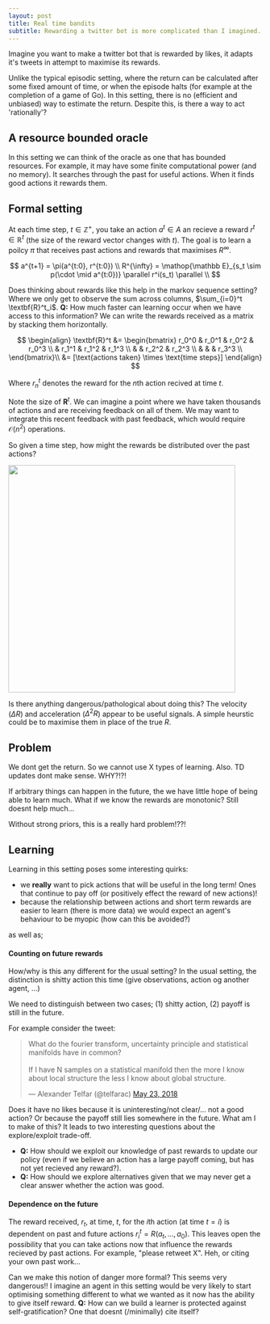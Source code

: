 ```yaml
---
layout: post
title: Real time bandits
subtitle: Rewarding a twitter bot is more complicated than I imagined.
---
```


Imagine you want to make a twitter bot that is rewarded by likes, it adapts it's tweets in attempt to maximise its rewards.

Unlike the typical episodic setting, where the return can be calculated after some fixed amount of time, or when the episode halts (for example at the completion of a game of Go). In this setting, there is no (efficient and unbiased) way to estimate the return. Despite this, is there a way to act 'rationally'?

## A resource bounded oracle

In this setting we can think of the oracle as one that has bounded resources.
For example, it may have some finite computational power (and no memory). It searches through the past for useful actions. When it finds good actions it rewards them.


<!-- > is testing/evaluating your action and gives you feedback based on its current (possibly imperfect) knowledge. -->

<!-- - a bias towards recent actions (twitter and academia both seem to share this) -->
<!-- - is given monotonic rewards (in the case of likes and citiations, we could probably assume that, although it isnt quite true). -->

## Formal setting

At each time step, $t \in \mathbb Z^+$, you take an action $a^t \in A$ an recieve a reward $r^t \in \mathbb R^t$ (the size of the reward vector changes with $t$). The goal is to learn a poilcy $\pi$ that receives past actions and rewards that maximises $R^{\infty}$.

$$
a^{t+1} = \pi(a^{t:0}, r^{t:0}) \\
R^{\infty} = \mathop{\mathbb E}_{s_t \sim p(\cdot \mid a^{t:0})} \parallel r^i(s_t) \parallel \\
$$

<side>Does thinking about rewards like this help in the markov sequence setting? Where we only get to observe the sum across columns, $\sum_{i=0}^t \textbf{R}^t_i$. $\textbf{Q:}$ How much faster can learning occur when we have access to this information?</side>
We can write the rewards received as a matrix by stacking them horizontally.

$$
\begin{align}
\textbf{R}^t &= \begin{bmatrix}
r_0^0 & r_0^1 & r_0^2 & r_0^3 \\
 & r_1^1 & r_1^2 & r_1^3 \\
 &  & r_2^2 & r_2^3 \\
 &  &  & r_3^3 \\
\end{bmatrix}\\
&= [\text{actions taken} \times \text{time steps}]
\end{align}
$$


Where $r^t_n$ denotes the reward for the $n$th action recived at time $t$.

Note the size of $\textbf{R}^t$. We can imagine a point where we have taken thousands of actions and are receiving feedback on all of them. We may want to integrate this recent feedback with past feedback, which would require $\mathcal O(n^2)$ operations.

So given a time step, how might the rewards be distributed over the past actions?

<img src="../assets/real-time-RL/real-time-R.png" height="450x" align="middle">

<side>Is there anything dangerous/pathological about doing this?</side>
The velocity ($\Delta R$) and acceleration ($\Delta^2 R$) appear to be useful signals. A simple heurstic could be to maximise them in place of the true $R$.

## Problem

We dont get the return. So we cannot use X types of learning.
Also. TD updates dont make sense. WHY?!?!

If arbitrary things can happen in the future, the we have little hope of being able to learn much.
What if we know the rewards are monotonic? Still doesnt help much...

Without strong priors, this is a really hard problem!??!

## Learning

Learning in this setting poses some interesting quirks:

- we __really__ want to pick actions that will be useful in the long term! Ones that continue to pay off (or positively effect the reward of new actions)!
- because the relationship between actions and short term rewards are easier to learn (there is more data) we would expect an agent's behaviour to be myopic (how can this be avoided?)

as well as;

#### Counting on future rewards

<side>How/why is this any different for the usual setting? In the usual setting, the distinction is shitty action this time (give observations, action og another agent, ...)</side>

We need to distinguish between two cases; (1) shitty action, (2) payoff is still in the future.

For example consider the tweet:

<blockquote class="twitter-tweet" data-lang="en"><p lang="en" dir="ltr">What do the fourier transform, uncertainty principle and statistical manifolds have in common?<br><br>If I have N samples on a statistical manifold then the more I know about local structure the less I know about global structure.</p>&mdash; Alexander Telfar (@telfarac) <a href="https://twitter.com/telfarac/status/999408963098558464?ref_src=twsrc%5Etfw">May 23, 2018</a></blockquote>
<script async src="https://platform.twitter.com/widgets.js" charset="utf-8"></script>

Does it have no likes because it is uninteresting/not clear/... not a good action? Or because the payoff still lies somewhere in the future. What am I to make of this? It leads to two interesting questions about the explore/exploit trade-off.

- $\textbf{Q:}$ How should we exploit our knowledge of past rewards to update our policy (even if we believe an action has a large payoff coming, but has not yet recieved any reward?).
- $\textbf{Q:}$ How should we explore alternatives given that we may never get a clear answer whether the action was good.

#### Dependence on the future

The reward received, $r_t$, at time, $t$, for the $i$th action (at time $t=i$) is dependent on past and future actions $r^t_i = R(a_t, \dots, a_0)$. This leaves open the possibility that you can take actions now that influence the rewards recieved by past actions. For example, "please retweet X". Heh, or citing your own past work...

<side>Can we make this notion of danger more formal?</side>
This seems very dangerous!! I imagine an agent in this setting would be very likely to start optimising something different to what we wanted as it now has the ability to give itself reward. $\textbf{Q:}$ How can we build a learner is protected against self-gratification? One that doesnt (/minimally) cite itself?
